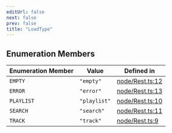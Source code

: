 ```yaml
---
editUrl: false
next: false
prev: false
title: "LoadType"
---
```


## Enumeration Members

| Enumeration Member | Value | Defined in |
| ------ | ------ | ------ |
| <a id="empty" name="empty"></a> `EMPTY` | `"empty"` | [node/Rest.ts:12](https://github.com/shipgirlproject/shoukaku/blob/761f40f7c0b54473070fa1c40602d1504a8bf167/src/node/Rest.ts#L12) |
| <a id="error" name="error"></a> `ERROR` | `"error"` | [node/Rest.ts:13](https://github.com/shipgirlproject/shoukaku/blob/761f40f7c0b54473070fa1c40602d1504a8bf167/src/node/Rest.ts#L13) |
| <a id="playlist" name="playlist"></a> `PLAYLIST` | `"playlist"` | [node/Rest.ts:10](https://github.com/shipgirlproject/shoukaku/blob/761f40f7c0b54473070fa1c40602d1504a8bf167/src/node/Rest.ts#L10) |
| <a id="search" name="search"></a> `SEARCH` | `"search"` | [node/Rest.ts:11](https://github.com/shipgirlproject/shoukaku/blob/761f40f7c0b54473070fa1c40602d1504a8bf167/src/node/Rest.ts#L11) |
| <a id="track" name="track"></a> `TRACK` | `"track"` | [node/Rest.ts:9](https://github.com/shipgirlproject/shoukaku/blob/761f40f7c0b54473070fa1c40602d1504a8bf167/src/node/Rest.ts#L9) |
